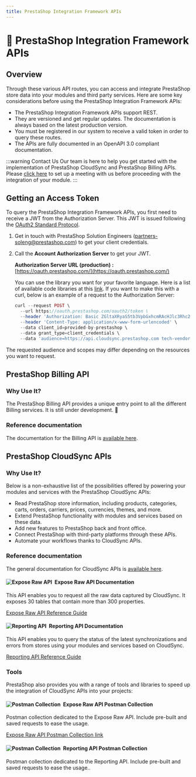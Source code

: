 ```yaml
---
title: PrestaShop Integration Framework APIs
---
```


# :electric_plug: PrestaShop Integration Framework APIs

## Overview

Through these various API routes, you can access and integrate PrestaShop store data into your modules and third party services. Here are some key considerations before using the PrestaShop Integration Framework APIs:

- The PrestaShop Integration Framework APIs support REST.
- They are versioned and get regular updates. The documentation is always based on the latest production version.
- You must be registered in our system to receive a valid token in order to query these routes.
- The APIs are fully documented in an OpenAPI 3.0 compliant documentation.

:::warning Contact Us
Our team is here to help you get started with the implementation of PrestaShop CloudSync and PrestaShop Billing APIs. Please [click here](https://meetings.hubspot.com/esteban-martin3/prestashop-new-framework-integration-meeting) to set up a meeting with us before proceeding with the integration of your module.
:::

## Getting an Access Token

To query the PrestaShop Integration Framework APIs, you first need to receive a JWT from the Authorization Server. This JWT is issued following the [OAuth2 Standard Protocol](https://oauth.net/2/).

1. Get in touch with PrestaShop Solution Engineers (partners-soleng@prestashop.com) to get your client credentials.

2. Call the **Account Authorization Server** to get your JWT.

    **Authorization Server URL (production) :** [https://oauth.prestashop.com/](https://oauth.prestashop.com/) 

    You can use the library you want for your favorite language. Here is a list of available code libraries at this [link](https://oauth.net/code/). If you want to make this with a curl, below is an example of a request to the Authorization Server:

    ```php
    curl --request POST \
      --url https://oauth.prestashop.com/oauth2/token \
      --header 'Authorization: Basic ZGltaXRyaS5tb3VpbGxhcmRAcHJlc3Rhc2hvcC5jb206VW4gbW90IGRlIHBhc3NlIHRy6HMgY29tcGxpcXXpIDop' \
      --header 'Content-Type: application/x-www-form-urlencoded' \
      --data client_id=provided-by-prestashop \
      --data grant_type=client_credentials \
      --data 'audience=https://api.cloudsync.prestashop.com tech-vendor/provided-by-prestashop' \ 
    ```
The requested audience and scopes may differ depending on the resources you want to request.

## PrestaShop Billing API

### Why Use It?

The PrestaShop Billing API provides a unique entry point to all the different Billing services. It is still under development. :construction:

### Reference documentation

The documentation for the Billing API is [available here](https://prestashop-billing.stoplight.io/docs/api-gateway/4edcc51b01cc4-api-gateway-billing).

## PrestaShop CloudSync APIs

### Why Use It?

Below is a non-exhaustive list of the possibilities offered by powering your modules and services with the PrestaShop CloudSync APIs:

- Read PrestaShop store information, including products, categories, carts, orders, carriers, prices, currencies, themes, and more.
- Extend PrestaShop functionality with modules and services based on these data.
- Add new features to PrestaShop back and front office.
- Connect PrestaShop with third-party platforms through these APIs.
- Automate your workflows thanks to CloudSync APIs.

### Reference documentation

The general documentation for CloudSync APIs is [available here](https://docs.cloudsync.prestashop.com/). 

#### ![Expose Raw API](/assets/images/cloudsync/cloudsync-expose-raw-api.png)&ensp;Expose Raw API Documentation

This API enables you to request all the raw data captured by CloudSync. It exposes 30 tables that contain more than 300 properties.

[Expose Raw API Reference Guide](https://docs.cloudsync.prestashop.com/api-doc/expose-raw-api#/)

#### ![Reporting API](/assets/images/cloudsync/cloudsync-reporting-api.png)&ensp;Reporting API Documentation

This API enables you to query the status of the latest synchronizations and errors from stores using your modules and services based on CloudSync.

[Reporting API Reference Guide](https://docs.cloudsync.prestashop.com/api-doc/reporting-api#/)

### Tools
PrestaShop also provides you with a range of tools and libraries to speed up the integration of CloudSync APIs into your projects:

#### ![Postman Collection](/assets/images/cloudsync/cloudsync-postman-collection.png)&ensp;Expose Raw API Postman Collection

Postman collection dedicated to the Expose Raw API. Include pre-built and saved requests to ease the usage.

[Expose Raw API Postman Collection link](https://storage.googleapis.com/psessentials-production-cloudsync-openapi-cdn/cloudsync-expose-raw-api-postman-collection.json)

#### ![Postman Collection](/assets/images/cloudsync/cloudsync-postman-collection.png)&ensp;Reporting API Postman Collection

Postman collection dedicated to the Reporting API. Include pre-built and saved requests to ease the usage..

<!--- Link to add when available --->
